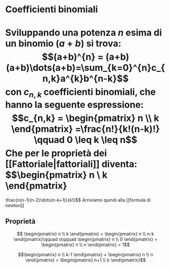 # Coefficienti binomiali
Sviluppando una potenza $n$ esima di un binomio $(a + b)$ si trova:
$$(a+b)^{n} = (a+b)(a+b)\dots(a+b)=\sum_{k=0}^{n}c_{n,k}a^{k}b^{n-k}$$
con $c_{n,k}$ coefficienti binomiali, che hanno la seguente espressione:
$$c_{n,k} = \begin{pmatrix}
n \\
k
\end{pmatrix}
=\frac{n!}{k!(n-k)!}
\qquad 0 \leq k \leq n$$
Che per le proprietà dei [[Fattoriale|fattoriali]] diventa:
$$\begin{pmatrix}
n \\
k
\end{pmatrix}
=
\frac{n(n-1)(n-2)\dots(n-k+1)}{k!}$$
Arriviamo quindi alla [[formula di newton]]

## Proprietà

$$ \begin{pmatrix}
n \\
k
\end{pmatrix} = \begin{pmatrix}
n \\
n-k
\end{pmatrix}\qquad o\qquad \begin{pmatrix}
n \\
0
\end{pmatrix} = \begin{pmatrix}
n \\
n
\end{pmatrix} = 1$$

$$\begin{pmatrix}
n \\
k-1
\end{pmatrix} + \begin{pmatrix}
n \\
n
\end{pmatrix} = \begin{pmatrix}
n+1 \\
k
\end{pmatrix}$$

